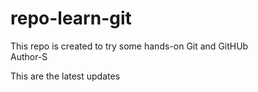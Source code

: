 # repo-learn-git
This repo is created to try some hands-on Git and GitHUb
<br>
Author-S


This are the latest updates